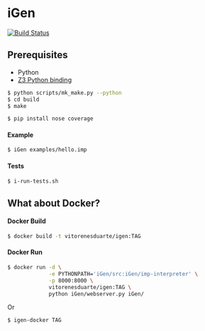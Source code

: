 # iGen

[![Build Status](https://travis-ci.org/vitorenesduarte/iGen.svg?branch=master)](https://travis-ci.org/vitorenesduarte/iGen)

## Prerequisites
- Python
- [Z3 Python binding](https://github.com/Z3Prover/z3#python)

```bash
$ python scripts/mk_make.py --python
$ cd build
$ make
```

```bash
$ pip install nose coverage
```

#### Example
```bash
$ iGen examples/hello.imp
```

#### Tests
```bash
$ i-run-tests.sh
```

## What about Docker?

#### Docker Build
```bash
$ docker build -t vitorenesduarte/igen:TAG
```

#### Docker Run
```bash
$ docker run -d \
             -e PYTHONPATH='iGen/src:iGen/imp-interpreter' \
             -p 8000:8000 \
             vitorenesduarte/igen:TAG \
             python iGen/webserver.py iGen/
```

Or

```bash
$ igen-docker TAG
```
